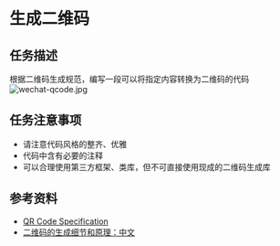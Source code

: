 # 生成二维码

## 任务描述
根据二维码生成规范，编写一段可以将指定内容转换为二维码的代码
![wechat-qcode.jpg](https://ooo.0o0.ooo/2017/04/24/58fd6d36b66ec.jpg)

## 任务注意事项
* 请注意代码风格的整齐、优雅
* 代码中含有必要的注释
* 可以合理使用第三方框架、类库，但不可直接使用现成的二维码生成库

## 参考资料
* [QR Code Specification](http://www.swisseduc.ch/informatik/theoretische_informatik/qr_codes/docs/qr_standard.pdf)
* [二维码的生成细节和原理：中文](http://coolshell.cn/articles/10590.html)